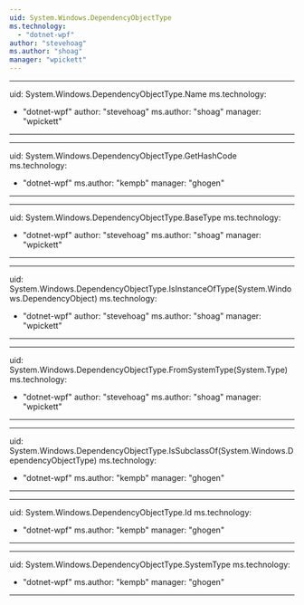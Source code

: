 ```yaml
---
uid: System.Windows.DependencyObjectType
ms.technology: 
  - "dotnet-wpf"
author: "stevehoag"
ms.author: "shoag"
manager: "wpickett"
---
```


---
uid: System.Windows.DependencyObjectType.Name
ms.technology: 
  - "dotnet-wpf"
author: "stevehoag"
ms.author: "shoag"
manager: "wpickett"
---

---
uid: System.Windows.DependencyObjectType.GetHashCode
ms.technology: 
  - "dotnet-wpf"
ms.author: "kempb"
manager: "ghogen"
---

---
uid: System.Windows.DependencyObjectType.BaseType
ms.technology: 
  - "dotnet-wpf"
author: "stevehoag"
ms.author: "shoag"
manager: "wpickett"
---

---
uid: System.Windows.DependencyObjectType.IsInstanceOfType(System.Windows.DependencyObject)
ms.technology: 
  - "dotnet-wpf"
author: "stevehoag"
ms.author: "shoag"
manager: "wpickett"
---

---
uid: System.Windows.DependencyObjectType.FromSystemType(System.Type)
ms.technology: 
  - "dotnet-wpf"
author: "stevehoag"
ms.author: "shoag"
manager: "wpickett"
---

---
uid: System.Windows.DependencyObjectType.IsSubclassOf(System.Windows.DependencyObjectType)
ms.technology: 
  - "dotnet-wpf"
ms.author: "kempb"
manager: "ghogen"
---

---
uid: System.Windows.DependencyObjectType.Id
ms.technology: 
  - "dotnet-wpf"
ms.author: "kempb"
manager: "ghogen"
---

---
uid: System.Windows.DependencyObjectType.SystemType
ms.technology: 
  - "dotnet-wpf"
ms.author: "kempb"
manager: "ghogen"
---
